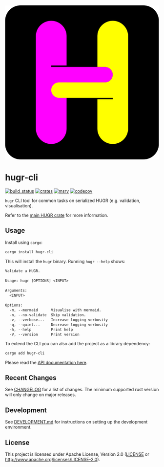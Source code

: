 ![](/hugr/assets/hugr_logo.svg)

hugr-cli
===============

[![build_status][]](https://github.com/CQCL/hugr/actions)
[![crates][]](https://crates.io/crates/hugr-cli)
[![msrv][]](https://github.com/CQCL/hugr)
[![codecov][]](https://codecov.io/gh/CQCL/hugr)

`hugr` CLI tool for common tasks on serialized HUGR (e.g. validation,
visualisation).

Refer to the [main HUGR crate](http://crates.io/crates/hugr) for more information.

## Usage

Install using `cargo`:

```bash
cargo install hugr-cli
```

This will install the `hugr` binary. Running `hugr --help` shows:

```
Validate a HUGR.

Usage: hugr [OPTIONS] <INPUT>

Arguments:
  <INPUT>

Options:
  -m, --mermaid      Visualise with mermaid.
  -n, --no-validate  Skip validation.
  -v, --verbose...   Increase logging verbosity
  -q, --quiet...     Decrease logging verbosity
  -h, --help         Print help
  -V, --version      Print version
```


To extend the CLI you can also add the project as a library dependency:

```bash
cargo add hugr-cli
```

Please read the [API documentation here][].

## Recent Changes

See [CHANGELOG][] for a list of changes. The minimum supported rust
version will only change on major releases.

## Development

See [DEVELOPMENT.md](https://github.com/CQCL/hugr/blob/main/DEVELOPMENT.md) for instructions on setting up the development environment.

## License

This project is licensed under Apache License, Version 2.0 ([LICENSE][] or http://www.apache.org/licenses/LICENSE-2.0).

  [API documentation here]: https://docs.rs/hugr-cli/
  [build_status]: https://github.com/CQCL/hugr/actions/workflows/ci-rs.yml/badge.svg?branch=main
  [msrv]: https://img.shields.io/badge/rust-1.75.0%2B-blue.svg
  [crates]: https://img.shields.io/crates/v/hugr-cli
  [codecov]: https://img.shields.io/codecov/c/gh/CQCL/hugr?logo=codecov
  [LICENSE]: https://github.com/CQCL/hugr/blob/main/LICENCE
  [CHANGELOG]: https://github.com/CQCL/hugr/blob/main/hugr-cli/CHANGELOG.md
